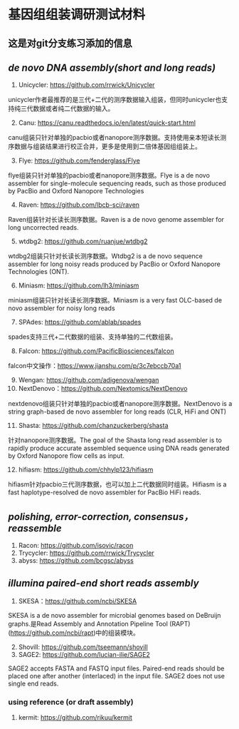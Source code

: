 # 基因组组装调研测试材料

## 这是对git分支练习添加的信息

## _de novo DNA assembly(short and long reads)_
1. Unicycler: https://github.com/rrwick/Unicycler

unicycler作者最推荐的是三代+二代的测序数据输入组装，但同时unicycler也支持纯三代数据或者纯二代数据的输入。

2. Canu: https://canu.readthedocs.io/en/latest/quick-start.html

canu组装只针对单独的pacbio或者nanopore测序数据。支持使用亲本短读长测序数据与组装结果进行校正合并，更多是使用到二倍体基因组组装上。

3. Flye: https://github.com/fenderglass/Flye

flye组装只针对单独的pacbio或者nanopore测序数据。Flye is a de novo assembler for single-molecule sequencing reads, such as those produced by PacBio and Oxford Nanopore Technologies

4. Raven: https://github.com/lbcb-sci/raven

Raven组装针对长读长测序数据。Raven is a de novo genome assembler for long uncorrected reads.

5. wtdbg2: https://github.com/ruanjue/wtdbg2

wtdbg2组装只针对长读长测序数据。Wtdbg2 is a de novo sequence assembler for long noisy reads produced by PacBio or Oxford Nanopore Technologies (ONT).

6. Miniasm: https://github.com/lh3/miniasm

miniasm组装只针对长读长测序数据。Miniasm is a very fast OLC-based de novo assembler for noisy long reads

7. SPAdes: https://github.com/ablab/spades

spades支持三代+二代数据的组装、支持单独的二代数组装。

8. Falcon: https://github.com/PacificBiosciences/falcon

falcon中文操作：https://www.jianshu.com/p/3c7ebccb70a1

9. Wengan: https://github.com/adigenova/wengan
10. NextDenovo：https://github.com/Nextomics/NextDenovo

nextdenovo组装只针对单独的pacbio或者nanopore测序数据。NextDenovo is a string graph-based de novo assembler for long reads (CLR, HiFi and ONT)

11. Shasta: https://github.com/chanzuckerberg/shasta

针对nanopore测序数据。The goal of the Shasta long read assembler is to rapidly produce accurate assembled sequence using DNA reads generated by Oxford Nanopore flow cells as input.

12. hifiasm: https://github.com/chhylp123/hifiasm

hifiasm针对pacbio三代测序数据，也可以加上二代数据同时组装。Hifiasm is a fast haplotype-resolved de novo assembler for PacBio HiFi reads. 

## _polishing, error-correction, consensus，reassemble_
1. Racon: https://github.com/isovic/racon
2. Trycycler: https://github.com/rrwick/Trycycler
3. abyss: https://github.com/bcgsc/abyss

## _illumina paired-end short reads assembly_
1. SKESA：https://github.com/ncbi/SKESA

SKESA is a de novo assembler for microbial genomes based on DeBruijn graphs.是Read Assembly and Annotation Pipeline Tool (RAPT) (https://github.com/ncbi/rapt)中的组装模块。

2. Shovill: https://github.com/tseemann/shovill
3. SAGE2: https://github.com/lucian-ilie/SAGE2

SAGE2 accepts FASTA and FASTQ input files. Paired-end reads should be placed one after another (interlaced) in the input file. SAGE2 does not use single end reads.

### using reference (or draft assembly)
1. kermit: https://github.com/rikuu/kermit

